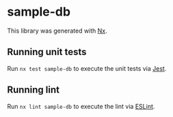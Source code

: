 # sample-db

This library was generated with [Nx](https://nx.dev).

## Running unit tests

Run `nx test sample-db` to execute the unit tests via [Jest](https://jestjs.io).

## Running lint

Run `nx lint sample-db` to execute the lint via [ESLint](https://eslint.org/).
